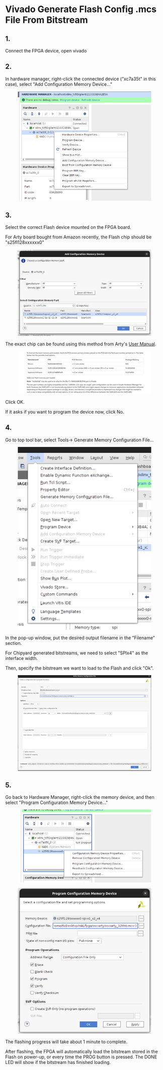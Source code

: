 # Vivado Generate Flash Config .mcs File From Bitstream

## 1.

Connect the FPGA device, open vivado

## 2.

In hardware manager, right-click the connected device ("xc7a35t" in this case), select "Add Configuration Memory Device..."

<figure><img src="../.gitbook/assets/image (3) (1).png" alt=""><figcaption></figcaption></figure>

## 3.

Select the correct Flash device mounted on the FPGA board.

For Arty board bought from Amazon recently, the Flash chip should be "s25fl128xxxxxx0"

<figure><img src="../.gitbook/assets/image (2).png" alt=""><figcaption></figcaption></figure>

The exact chip can be found using this method from Arty's [User Manual](https://digilent.com/reference/programmable-logic/arty-a7/reference-manual?redirect=1#quad-spi\_flash).

<figure><img src="../.gitbook/assets/image (1) (1) (1).png" alt=""><figcaption></figcaption></figure>

Click OK.&#x20;

If it asks if you want to program the device now, click No.

## 4.

Go to top tool bar, select Tools-> Generate Memory Configuration File...

<figure><img src="../.gitbook/assets/image (4).png" alt=""><figcaption></figcaption></figure>



In the pop-up window, put the desired output filename in the "Filename" section.

For Chipyard generated bitstreams, we need to select "SPIx4" as the interface width.

Then, specify the bitstream we want to load to the Flash and click "Ok".

<figure><img src="../.gitbook/assets/image (11).png" alt=""><figcaption></figcaption></figure>



## 5.

Go back to Hardware Manager, right-click the memory device, and then select "Program Configuration Memory Device..."

<figure><img src="../.gitbook/assets/image (10).png" alt=""><figcaption></figcaption></figure>

<figure><img src="../.gitbook/assets/image (13).png" alt=""><figcaption></figcaption></figure>

The flashing progress will take about 1 minute to complete.



After flashing, the FPGA will automatically load the bitstream stored in the Flash on power-up, or every time the PROG button is pressed. The DONE LED will show if the bitstream has finished loading.
